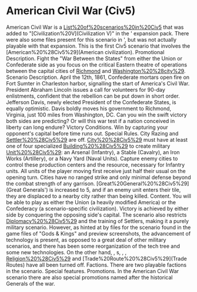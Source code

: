 # American Civil War (Civ5)

American Civil War is a [List%20of%20scenarios%20in%20Civ5](scenario) that was added to "[Civilization%20V](Civilization V)" in the ' expansion pack. There were also some files present for this scenario in ', but was not actually playable with that expansion. This is the first Civ5 scenario that involves the [American%20%28Civ5%29](American civilization).
Promotional Description.
Fight the "War Between the States" from either the Union or Confederate side as you focus on the critical Eastern theatre of operations between the capital cities of [Richmond](Richmond) and [Washington%20%28city%29](Washington).
Scenario Description.
April the 12th, 1861, Confederate mortars open fire on Fort Sumter in Charleston harbor, signalling the start of America's Civil War. President Abraham Lincoln issues a call for volunteers for 90-day enlistments, confident that the rebellion can be put down in short order. Jefferson Davis, newly elected President of the Confederate States, is equally optimistic. Davis boldly moves his government to Richmond, Virginia, just 100 miles from Washington, DC. Can you win the swift victory both sides are predicting? Or will this war test if a nation conceived in liberty can long endure?
Victory Conditions.
Win by capturing your opponent's capital before time runs out.
Special Rules.
City Razing and [Settler%20%28Civ5%29](Settlers) are off. [City%20%28Civ5%29](Cities) must have at least one of four specialized [Building%20%28Civ5%29](buildings) to create military [Unit%20%28Civ5%29](units): an Arsenal (Infantry), a Stable (Cavalry), an Iron Works (Artillery), or a Navy Yard (Naval Units). Capture enemy cities to control these production centers and the resource, necessary for Infantry units. All units of the player moving first receive just half their usual on the opening turn. Cities have no ranged strike and only minimal defense beyond the combat strength of any garrison. [Great%20General%20%28Civ5%29](Great Generals') is increased to 5, and if an enemy unit enters their tile, they are displaced to a nearby city rather than being killed.
Content.
You will be able to play as either the Union (a heavily modified America) or the Confederacy (a scenario-specific civilization). Victory is achieved by either side by conquering the opposing side's capital.
The scenario also restricts [Diplomacy%20%28Civ5%29](diplomacy) and the training of Settlers, making it a purely military scenario.
However, as hinted at by files for the scenario found in the game files of "Gods &amp; Kings" and preview screenshots, the advancement of technology is present, as opposed to a great deal of other military scenarios, and there has been some reorganization of the tech tree and some new technologies. On the other hand, , s, , , [Religion%20%28Civ5%29](Religion) and [Trade%20Route%20%28Civ5%29](Trade Routes) have all been turned off.
Factions.
There are two playable factions in the scenario.
Special features.
Promotions.
In the American Civil War scenario there are also special promotions named after the historical Generals of the war.